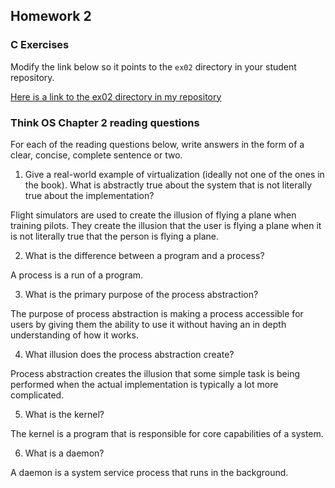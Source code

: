 ## Homework 2

### C Exercises

Modify the link below so it points to the `ex02` directory in your
student repository.

[Here is a link to the ex02 directory in my repository](https://github.com/bwerth/ExercisesInC/tree/master/exercises/ex02)

### Think OS Chapter 2 reading questions

For each of the reading questions below, write answers in the form of
a clear, concise, complete sentence or two.

1. Give a real-world example of virtualization (ideally not one of 
the ones in the book).  What is abstractly true about the system that
is not literally true about the implementation?

Flight simulators are used to create the illusion of flying a plane when training pilots. They create the illusion that the user is flying a plane when it is not literally true that the person is flying a plane.

2. What is the difference between a program and a process?

A process is a run of a program.

3. What is the primary purpose of the process abstraction? 

The purpose of process abstraction is making a process accessible for users by giving them the ability to use it without having an in depth understanding of how it works.

4. What illusion does the process abstraction create?

Process abstraction creates the illusion that some simple task is being performed when the actual implementation is typically a lot more complicated.

5. What is the kernel?

The kernel is a program that is responsible for core capabilities of a system.

6. What is a daemon?

A daemon is a system service process that runs in the background.
